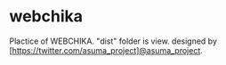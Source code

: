 # webchika
Plactice of WEBCHIKA.
"dist" folder is view.
designed by [https://twitter.com/asuma_project]@asuma_project.

